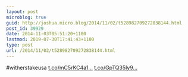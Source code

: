 ```yaml
---
layout: post
microblog: true
guid: http://joshua.micro.blog/2014/11/02/t528982709272838144.html
post_id: 39929
date: 2014-11-03T05:51:20+1100
lastmod: 2019-07-30T17:41:43+1100
type: post
url: /2014/11/02/t528982709272838144.html
---
```

#witherstakeusa [t.co/mC5rKC4a1...](http://t.co/mC5rKC4a1d) [t.co/GpTQ35Iy9...](http://t.co/GpTQ35Iy96)
